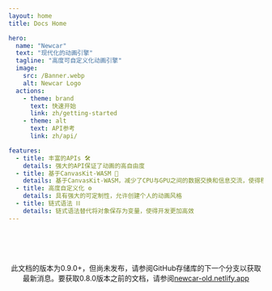 ```yaml
---
layout: home
title: Docs Home

hero:
  name: "Newcar"
  text: "现代化的动画引擎"
  tagline: "高度可自定义化动画引擎"
  image:
    src: /Banner.webp
    alt: Newcar Logo
  actions:
    - theme: brand
      text: 快速开始
      link: zh/getting-started
    - theme: alt
      text: API参考
      link: zh/api/

features:
  - title: 丰富的APIs 🛠️
    details: 强大的API保证了动画的高自由度
  - title: 基于CanvasKit-WASM 🧬
    details: 基于CanvasKit-WASM，减少了CPU与GPU之间的数据交换和信息交流，使得程序运行更加高效
  - title: 高度自定义化 ⚙️
    details: 具有强大的可定制性，允许创建个人的动画风格
  - title: 链式语法 ⛓️
    details: 链式语法替代将对象保存为变量，使得开发更加高效
---
```


<br/><br/><br/>

<center>
此文档的版本为0.9.0+，但尚未发布，请参阅GitHub存储库的下一个分支以获取最新消息。要获取0.8.0版本之前的文档，请参阅<a href="https://newcar-old.netlify.app">newcar-old.netlify.app</a>
</center>
